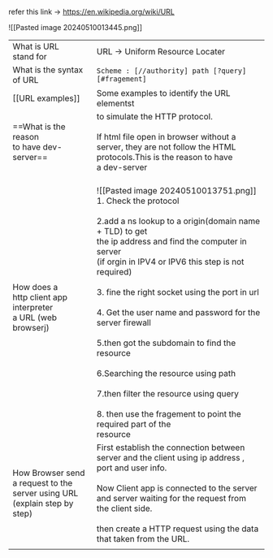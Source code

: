 refer this link -> https://en.wikipedia.org/wiki/URL

![[Pasted image 20240510013445.png]]

|                                                                               |                                                                                                                                                                                                                                                                                                                                                                                                                                                                                                                                                                                                  |
| ----------------------------------------------------------------------------- | ------------------------------------------------------------------------------------------------------------------------------------------------------------------------------------------------------------------------------------------------------------------------------------------------------------------------------------------------------------------------------------------------------------------------------------------------------------------------------------------------------------------------------------------------------------------------------------------------ |
| What is URL <br>stand for                                                     | URL -> Uniform Resource Locater                                                                                                                                                                                                                                                                                                                                                                                                                                                                                                                                                                  |
| What is the syntax<br>of URL                                                  | `Scheme : [//authority] path [?query][#fragement]`                                                                                                                                                                                                                                                                                                                                                                                                                                                                                                                                               |
| [[URL examples]]                                                              | Some examples to identify the URL elementst                                                                                                                                                                                                                                                                                                                                                                                                                                                                                                                                                      |
| ==What is the reason<br>to have dev-server==                                  | to simulate the HTTP protocol. <br><br>If html file open in browser without a server, they are not follow the HTML protocols.This is the reason to have <br>a dev-server                                                                                                                                                                                                                                                                                                                                                                                                                         |
| How does a <br>http client app<br>interpreter<br>a URL (web browserj)         | <br>![[Pasted image 20240510013751.png]]<br>1. Check the protocol<br><br>2.add a ns lookup to a origin(domain name + TLD) to get <br>the ip address and find the computer in server<br>(if orgin in IPV4 or IPV6 this step is not required)<br><br>3. fine the right socket using the port in url<br><br>4. Get the user name and password for the server firewall<br><br>5.then got the subdomain to find the resource <br><br>6.Searching the resource using path<br><br>7.then filter the resource using query<br><br>8. then use the fragement to point the required part of the<br>resource |
| How Browser send a request to the server using  URL<br>(explain step by step) | First establish the connection between server and the client using ip address , port and user info.<br><br>Now Client app is connected to the server and server waiting for the request from the client side.<br><br>then create a HTTP request using the data that taken from the URL.                                                                                                                                                                                                                                                                                                          |
|                                                                               |                                                                                                                                                                                                                                                                                                                                                                                                                                                                                                                                                                                                  |
